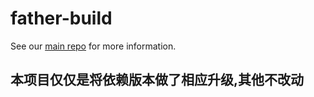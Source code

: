 # father-build

See our [main repo](https://github.com/umijs/father) for more information.


## 本项目仅仅是将依赖版本做了相应升级,其他不改动
